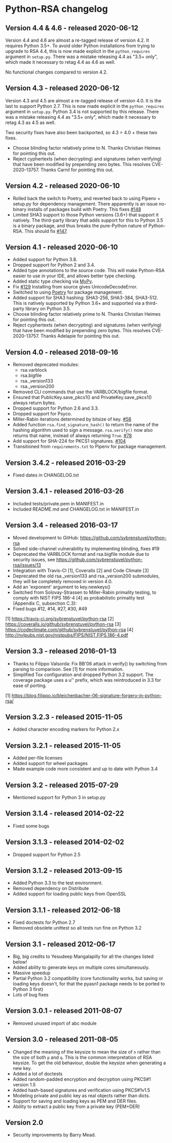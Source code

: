 # Python-RSA changelog


## Version 4.4 & 4.6 - released 2020-06-12

Version 4.4 and 4.6 are almost a re-tagged release of version 4.2. It requires
Python 3.5+. To avoid older Python installations from trying to upgrade to RSA
4.4, this is now made explicit in the `python_requires` argument in `setup.py`.
There was a mistake releasing 4.4 as "3.5+ only", which made it necessary to
retag 4.4 as 4.6 as well.

No functional changes compared to version 4.2.


## Version 4.3 - released 2020-06-12

Version 4.3 and 4.5 are almost a re-tagged release of version 4.0. It is the
last to support Python 2.7. This is now made explicit in the `python_requires`
argument in `setup.py`. Python 3.4 is not supported by this release. There was a
mistake releasing 4.4 as "3.5+ only", which made it necessary to retag 4.3 as
4.5 as well.

Two security fixes have also been backported, so 4.3 = 4.0 + these two fixes.

- Choose blinding factor relatively prime to N. Thanks Christian Heimes for pointing this out.
- Reject cyphertexts (when decrypting) and signatures (when verifying) that have
  been modified by prepending zero bytes. This resolves CVE-2020-13757. Thanks
  Carnil for pointing this out.


## Version 4.2 - released 2020-06-10

- Rolled back the switch to Poetry, and reverted back to using Pipenv + setup.py
  for dependency management. There apparently is an issue no-binary installs of
  packages build with Poetry. This fixes
  [#148](https://github.com/sybrenstuvel/python-rsa/issues/148)
- Limited SHA3 support to those Python versions (3.6+) that support it natively.
  The third-party library that adds support for this to Python 3.5 is a binary
  package, and thus breaks the pure-Python nature of Python-RSA.
  This should fix [#147](https://github.com/sybrenstuvel/python-rsa/issues/147).


## Version 4.1 - released 2020-06-10

- Added support for Python 3.8.
- Dropped support for Python 2 and 3.4.
- Added type annotations to the source code. This will make Python-RSA easier to use in
  your IDE, and allows better type checking.
- Added static type checking via [MyPy](http://mypy-lang.org/).
- Fix [#129](https://github.com/sybrenstuvel/python-rsa/issues/129) Installing from source
  gives UnicodeDecodeError.
- Switched to using [Poetry](https://poetry.eustace.io/) for package
  management.
- Added support for SHA3 hashing: SHA3-256, SHA3-384, SHA3-512. This
  is natively supported by Python 3.6+ and supported via a third-party
  library on Python 3.5.
- Choose blinding factor relatively prime to N. Thanks Christian Heimes for pointing this out.
- Reject cyphertexts (when decrypting) and signatures (when verifying) that have
  been modified by prepending zero bytes. This resolves CVE-2020-13757. Thanks
  Adelapie for pointing this out.


## Version 4.0 - released 2018-09-16

- Removed deprecated modules:
    - rsa.varblock
    - rsa.bigfile
    - rsa._version133
    - rsa._version200
- Removed CLI commands that use the VARBLOCK/bigfile format.
- Ensured that PublicKey.save_pkcs1() and PrivateKey.save_pkcs1() always return bytes.
- Dropped support for Python 2.6 and 3.3.
- Dropped support for Psyco.
- Miller-Rabin iterations determined by bitsize of key.
  [#58](https://github.com/sybrenstuvel/python-rsa/pull/58)
- Added function `rsa.find_signature_hash()` to return the name of the hashing
  algorithm used to sign a message. `rsa.verify()` now also returns that name,
  instead of always returning `True`.
  [#78](https://github.com/sybrenstuvel/python-rsa/issues/13)
- Add support for SHA-224 for PKCS1 signatures.
  [#104](https://github.com/sybrenstuvel/python-rsa/pull/104)
- Transitioned from `requirements.txt` to Pipenv for package management.


## Version 3.4.2 - released 2016-03-29

- Fixed dates in CHANGELOG.txt


## Version 3.4.1 - released 2016-03-26

- Included tests/private.pem in MANIFEST.in
- Included README.md and CHANGELOG.txt in MANIFEST.in


## Version 3.4 - released 2016-03-17

- Moved development to GitHub: https://github.com/sybrenstuvel/python-rsa
- Solved side-channel vulnerability by implementing blinding, fixes #19
- Deprecated the VARBLOCK format and rsa.bigfile module due to security issues, see
    https://github.com/sybrenstuvel/python-rsa/issues/13
- Integration with Travis-CI [1], Coveralls [2] and Code Climate [3]
- Deprecated the old rsa._version133 and rsa._version200 submodules, they will be
  completely removed in version 4.0.
- Add an 'exponent' argument to key.newkeys()
- Switched from Solovay-Strassen to Miller-Rabin primality testing, to
  comply with NIST FIPS 186-4 [4] as probabilistic primality test
  (Appendix C, subsection C.3):
- Fixed bugs #12, #14, #27, #30, #49

[1] https://travis-ci.org/sybrenstuvel/python-rsa
[2] https://coveralls.io/github/sybrenstuvel/python-rsa
[3] https://codeclimate.com/github/sybrenstuvel/python-rsa
[4] http://nvlpubs.nist.gov/nistpubs/FIPS/NIST.FIPS.186-4.pdf


## Version 3.3 - released 2016-01-13

- Thanks to Filippo Valsorda: Fix BB'06 attack in verify() by
  switching from parsing to comparison. See [1] for more information.
- Simplified Tox configuration and dropped Python 3.2 support. The
  coverage package uses a u'' prefix, which was reintroduced in 3.3
  for ease of porting.

[1] https://blog.filippo.io/bleichenbacher-06-signature-forgery-in-python-rsa/


## Version 3.2.3 - released 2015-11-05

- Added character encoding markers for Python 2.x


## Version 3.2.1 - released 2015-11-05

- Added per-file licenses
- Added support for wheel packages
- Made example code more consistent and up to date with Python 3.4


## Version 3.2 - released 2015-07-29

- Mentioned support for Python 3 in setup.py


## Version 3.1.4 - released 2014-02-22

- Fixed some bugs


## Version 3.1.3 - released 2014-02-02

- Dropped support for Python 2.5


## Version 3.1.2 - released 2013-09-15

- Added Python 3.3 to the test environment.
- Removed dependency on Distribute
- Added support for loading public keys from OpenSSL


## Version 3.1.1 - released 2012-06-18

- Fixed doctests for Python 2.7
- Removed obsolete unittest so all tests run fine on Python 3.2

## Version 3.1 - released 2012-06-17

- Big, big credits to Yesudeep Mangalapilly for all the changes listed
  below!
- Added ability to generate keys on multiple cores simultaneously.
- Massive speedup
- Partial Python 3.2 compatibility (core functionality works, but
  saving or loading keys doesn't, for that the pyasn1 package needs to
  be ported to Python 3 first)
- Lots of bug fixes



## Version 3.0.1 - released 2011-08-07

- Removed unused import of abc module


## Version 3.0 - released 2011-08-05

- Changed the meaning of the keysize to mean the size of ``n`` rather than
  the size of both ``p`` and ``q``. This is the common interpretation of
  RSA keysize. To get the old behaviour, double the keysize when generating a
  new key.
- Added a lot of doctests
- Added random-padded encryption and decryption using PKCS#1 version 1.5
- Added hash-based signatures and verification using PKCS#1v1.5
- Modeling private and public key as real objects rather than dicts.
- Support for saving and loading keys as PEM and DER files.
- Ability to extract a public key from a private key (PEM+DER)


## Version 2.0

- Security improvements by Barry Mead.
